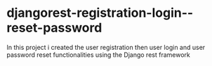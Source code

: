 # djangorest-registration-login--reset-password
In this project i created the user registration then user login and user password reset functionalities using the Django rest framework
